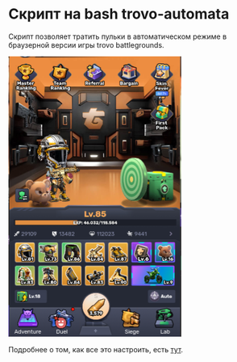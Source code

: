 # Скрипт на bash trovo-automata

Скрипт позволяет тратить пульки в автоматическом режиме в браузерной версии игры trovo battlegrounds.

![trovo](https://raw.githubusercontent.com/ermlv/trovo-automata/main/trovo-automata.png)

Подробнее о том, как все это настроить, есть [тут](http://ermlv.ru/blg/posts/2024/linux-xdotool/).